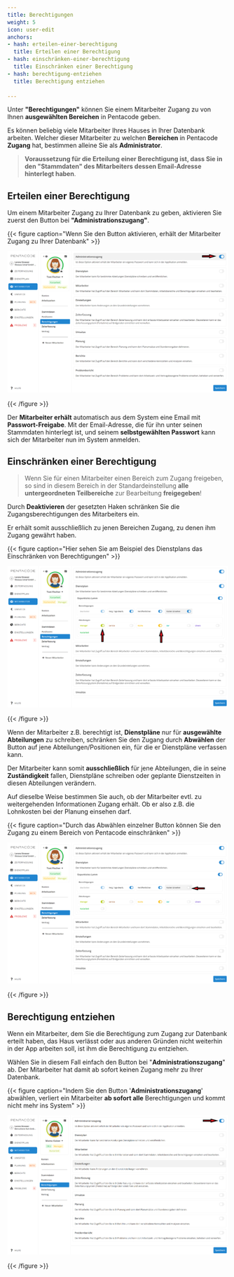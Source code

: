 ```yaml
---
title: Berechtigungen
weight: 5
icon: user-edit
anchors:
- hash: erteilen-einer-berechtigung
  title: Erteilen einer Berechtigung
- hash: einschränken-einer-berechtigung
  title: Einschränken einer Berechtigung
- hash: berechtigung-entziehen
  title: Berechtigung entziehen

---
```

Unter  **"Berechtigungen"** können Sie einem Mitarbeiter Zugang zu von Ihnen **ausgewählten Bereichen** in Pentacode geben.

Es können beliebig viele Mitarbeiter Ihres Hauses in Ihrer Datenbank arbeiten. Welcher dieser Mitarbeiter zu welchen **Bereichen** in Pentacode **Zugang** hat, bestimmen alleine Sie als **Administrator**.

> **Voraussetzung für die Erteilung einer Berechtigung ist, dass Sie in den "Stammdaten" des Mitarbeiters dessen Email-Adresse hinterlegt haben**.

## Erteilen einer Berechtigung

Um einem Mitarbeiter Zugang zu Ihrer Datenbank zu geben, aktivieren Sie zuerst den Button bei **"Administrationszugang"**.

{{< figure caption="Wenn Sie den Button aktivieren, erhält der Mitarbeiter Zugang zu Ihrer Datenbank" >}}

![](/uploads/admin-zugang.png)

{{< /figure >}}

Der **Mitarbeiter erhält** automatisch aus dem System eine Email mit **Passwort-Freigabe**. Mit der Email-Adresse, die für ihn unter seinen Stammdaten hinterlegt ist, und seinem **selbstgewählten Passwort** kann sich der Mitarbeiter nun im System anmelden.

## Einschränken einer Berechtigung

> Wenn Sie für einen Mitarbeiter einen Bereich zum Zugang freigeben, so sind in diesem Bereich in der Standardeinstellung **alle** **untergeordneten Teilbereiche** zur Bearbeitung **freigegeben**!

Durch **Deaktivieren** der gesetzten Haken schränken Sie die Zugangsberechtigungen des Mitarbeiters ein.

Er erhält somit ausschließlich zu jenen Bereichen Zugang, zu denen ihm Zugang gewährt haben.

{{< figure caption="Hier sehen Sie am Beispiel des Dienstplans das Einschränken von Berechtigungen" >}}

![](/uploads/einschrankung2.png)

{{< /figure >}}

Wenn der Mitarbeiter z.B. berechtigt ist, **Dienstpläne** nur für **ausgewählte Abteilungen** zu schreiben, schränken Sie den Zugang durch **Abwählen** der Button auf jene Abteilungen/Positionen ein, für die er Dienstpläne verfassen kann.

Der Mitarbeiter kann somit **ausschließlich** für jene Abteilungen, die in seine **Zuständigkeit** fallen, Dienstpläne schreiben oder geplante Dienstzeiten in diesen Abteilungen verändern.

Auf dieselbe Weise bestimmen Sie auch, ob der Mitarbeiter evtl. zu weitergehenden Informationen Zugang erhält. Ob er also z.B. die Lohnkosten bei der Planung einsehen darf.

{{< figure caption="Durch das Abwählen einzelner Button können Sie den Zugang zu einem Bereich von Pentacode einschränken" >}}

![](/uploads/einschrankung3.png)

{{< /figure >}}

## Berechtigung entziehen

Wenn ein Mitarbeiter, dem Sie die Berechtigung zum Zugang zur Datenbank erteilt haben, das Haus verlässt oder aus anderen Gründen nicht weiterhin in der App arbeiten soll, ist ihm die Berechtigung zu entziehen.

Wählen Sie in diesem Fall einfach den Button bei "**Administrationszugang**" ab. Der Mitarbeiter hat damit ab sofort keinen Zugang mehr zu Ihrer Datenbank.

{{< figure caption="Indem Sie den Button '**Administrationszugang**' abwählen, verliert ein Mitarbeiter **ab sofort alle** Berechtigungen und kommt nicht mehr ins System" >}}

![](/uploads/berechtigung-entziehen.png)

{{< /figure >}}